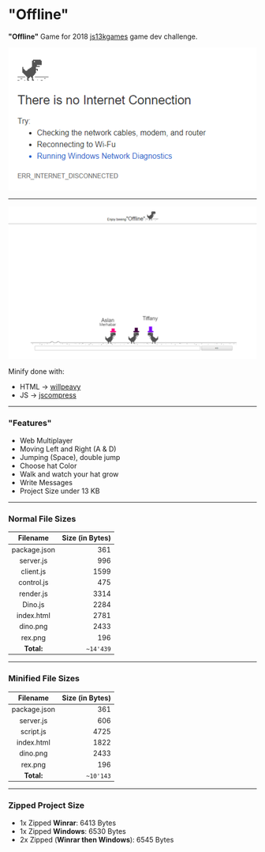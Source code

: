 # "Offline"
**"Offline"** Game for 2018 [js13kgames](http://js13kgames.com) game dev challenge.

![Offline Google Page](files/img/noConnection.png)

***

![The game](files/img/game.png)

Minify done with:
* HTML -> [willpeavy](https://www.willpeavy.com/minifier/)
* JS -> [jscompress](https://jscompress.com/)

***

### "Features"
* Web Multiplayer
* Moving Left and Right (A & D)
* Jumping (Space), double jump
* Choose hat Color
* Walk and watch your hat grow
* Write Messages
* Project Size under 13 KB

***

### Normal File Sizes

| Filename           | Size (in Bytes) |
|:------------------:| ---------------:|
| package.json	     | 361	           |
| server.js 	     | 996	           |
| client.js	         | 1599  	       |
| control.js	     | 475 	           |
| render.js 	     | 3314 	       |
| Dino.js     	     | 2284	           |
| index.html         | 2781 	       |
| dino.png    	     | 2433	           |
| rex.png    	     | 196	           |
| **Total:** 	     | `~14'439` 	   |

***

### Minified File Sizes

| Filename           | Size (in Bytes) |
|:------------------:| ---------------:|
| package.json	     | 361	           |
| server.js 	     | 606	           |
| script.js     	 | 4725	           |
| index.html         | 1822 	       |
| dino.png    	     | 2433	           |
| rex.png    	     | 196	           |
| **Total:** 	     | `~10'143` 	   |

***

### Zipped Project Size
* 1x Zipped **Winrar**: 6413 Bytes
* 1x Zipped **Windows**: 6530 Bytes
* 2x Zipped (**Winrar then Windows**): 6545 Bytes

